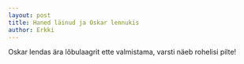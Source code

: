```yaml
---
layout: post
title: Haned läinud ja Oskar lennukis
author: Erkki
---
```


Oskar lendas ära lõbulaagrit ette valmistama, varsti näeb rohelisi pilte!